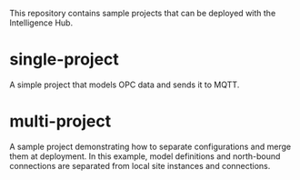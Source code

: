 This repository contains sample projects that can be deployed with the Intelligence Hub.

# single-project
A simple project that models OPC data and sends it to MQTT.

# multi-project
A sample project demonstrating how to separate configurations and merge them at deployment. In this example, model definitions and north-bound connections are separated from local site instances and connections.
